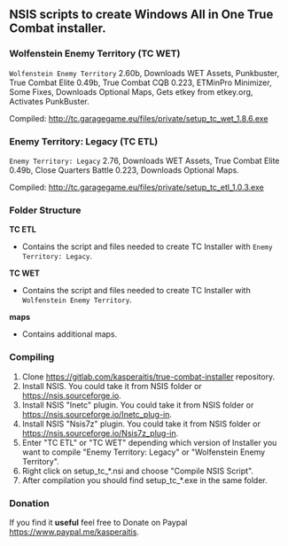 ## NSIS scripts to create Windows All in One True Combat installer.

### Wolfenstein Enemy Territory (TC WET)
`Wolfenstein Enemy Territory` 2.60b, Downloads WET Assets, Punkbuster, True Combat Elite 0.49b, True Combat CQB 0.223, ETMinPro Minimizer, Some Fixes, Downloads Optional Maps, Gets etkey from etkey.org, Activates PunkBuster.

Compiled:
http://tc.garagegame.eu/files/private/setup_tc_wet_1.8.6.exe

### Enemy Territory: Legacy (TC ETL)
`Enemy Territory: Legacy` 2.76, Downloads WET Assets, True Combat Elite 0.49b, Close Quarters Battle 0.223, Downloads Optional Maps.

Compiled:
http://tc.garagegame.eu/files/private/setup_tc_etl_1.0.3.exe

### Folder Structure

**TC ETL**
- Contains the script and files needed to create TC Installer with `Enemy Territory: Legacy`.

**TC WET**
- Contains the script and files needed to create TC Installer with `Wolfenstein Enemy Territory`.

**maps**
- Contains additional maps.

### Compiling

1. Clone https://gitlab.com/kasperaitis/true-combat-installer repository.
2. Install NSIS. You could take it from NSIS folder or https://nsis.sourceforge.io.
3. Install NSIS "Inetc" plugin. You could take it from NSIS folder or https://nsis.sourceforge.io/Inetc_plug-in.
4. Install NSIS "Nsis7z" plugin. You could take it from NSIS folder or https://nsis.sourceforge.io/Nsis7z_plug-in.
5. Enter "TC ETL" or "TC WET" depending which version of Installer you want to compile "Enemy Territory: Legacy" or "Wolfenstein Enemy Territory".
6. Right click on setup_tc_*.nsi and choose "Compile NSIS Script".
7. After compilation you should find setup_tc_*.exe in the same folder.

### Donation

If you find it **useful** feel free to Donate on Paypal https://www.paypal.me/kasperaitis.
